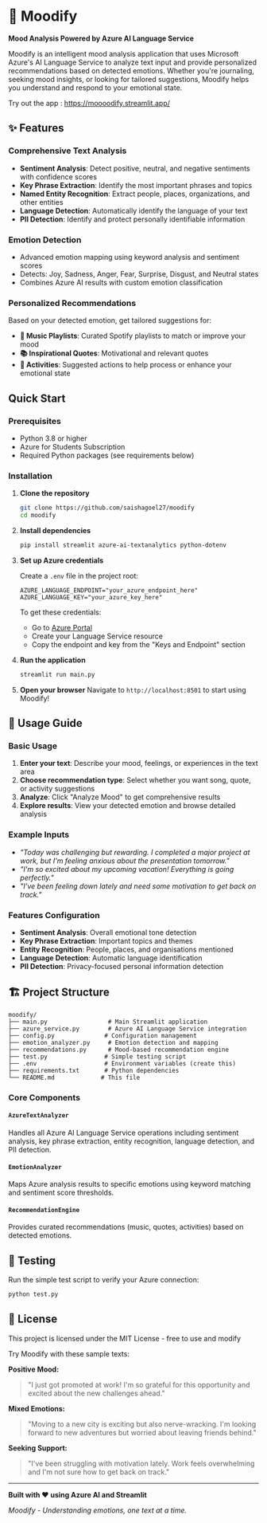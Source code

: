 # 🧠 Moodify

**Mood Analysis Powered by Azure AI Language Service**

Moodify is an intelligent mood analysis application that uses Microsoft Azure's AI Language Service to analyze text input and provide personalized recommendations based on detected emotions. Whether you're journaling, seeking mood insights, or looking for tailored suggestions, Moodify helps you understand and respond to your emotional state.

Try out the app : https://moooodify.streamlit.app/


## ✨ Features

### **Comprehensive Text Analysis**
- **Sentiment Analysis**: Detect positive, neutral, and negative sentiments with confidence scores
- **Key Phrase Extraction**: Identify the most important phrases and topics
- **Named Entity Recognition**: Extract people, places, organizations, and other entities
- **Language Detection**: Automatically identify the language of your text
- **PII Detection**: Identify and protect personally identifiable information

### **Emotion Detection**
- Advanced emotion mapping using keyword analysis and sentiment scores
- Detects: Joy, Sadness, Anger, Fear, Surprise, Disgust, and Neutral states
- Combines Azure AI results with custom emotion classification

### **Personalized Recommendations**
Based on your detected emotion, get tailored suggestions for:
- **🎵 Music Playlists**: Curated Spotify playlists to match or improve your mood
- **📚 Inspirational Quotes**: Motivational and relevant quotes
- **🏃 Activities**: Suggested actions to help process or enhance your emotional state



## Quick Start

### Prerequisites
- Python 3.8 or higher
- Azure for Students Subscription
- Required Python packages (see requirements below)

### Installation

1. **Clone the repository**
   ```bash
   git clone https://github.com/saishagoel27/moodify
   cd moodify
   ```

2. **Install dependencies**
   ```bash
   pip install streamlit azure-ai-textanalytics python-dotenv
   ```

3. **Set up Azure credentials**
   
   Create a `.env` file in the project root:
   ```env
   AZURE_LANGUAGE_ENDPOINT="your_azure_endpoint_here"
   AZURE_LANGUAGE_KEY="your_azure_key_here"
   ```

   To get these credentials:
   - Go to [Azure Portal](https://portal.azure.com)
   - Create your Language Service resource
   - Copy the endpoint and key from the "Keys and Endpoint" section

4. **Run the application**
   ```bash
   streamlit run main.py
   ```

5. **Open your browser**
   Navigate to `http://localhost:8501` to start using Moodify!

## 📖 Usage Guide

### Basic Usage
1. **Enter your text**: Describe your mood, feelings, or experiences in the text area
2. **Choose recommendation type**: Select whether you want song, quote, or activity suggestions
3. **Analyze**: Click "Analyze Mood" to get comprehensive results
4. **Explore results**: View your detected emotion and browse detailed analysis

### Example Inputs
- *"Today was challenging but rewarding. I completed a major project at work, but I'm feeling anxious about the presentation tomorrow."*
- *"I'm so excited about my upcoming vacation! Everything is going perfectly."*
- *"I've been feeling down lately and need some motivation to get back on track."*

### Features Configuration
- **Sentiment Analysis**: Overall emotional tone detection
- **Key Phrase Extraction**: Important topics and themes
- **Entity Recognition**: People, places, and organisations mentioned
- **Language Detection**: Automatic language identification
- **PII Detection**: Privacy-focused personal information detection

## 🏗️ Project Structure

```
moodify/
├── main.py                 # Main Streamlit application
├── azure_service.py        # Azure AI Language Service integration
├── config.py              # Configuration management
├── emotion_analyzer.py     # Emotion detection and mapping
├── recommendations.py      # Mood-based recommendation engine
├── test.py                # Simple testing script
├── .env                   # Environment variables (create this)
├── requirements.txt       # Python dependencies
└── README.md             # This file
```

### Core Components

#### `AzureTextAnalyzer`
Handles all Azure AI Language Service operations including sentiment analysis, key phrase extraction, entity recognition, language detection, and PII detection.

#### `EmotionAnalyzer`
Maps Azure analysis results to specific emotions using keyword matching and sentiment score thresholds.

#### `RecommendationEngine`
Provides curated recommendations (music, quotes, activities) based on detected emotions.


## 🧪 Testing

Run the simple test script to verify your Azure connection:
```bash
python test.py
```


## 📄 License

This project is licensed under the MIT License - free to use and modify


Try Moodify with these sample texts:

**Positive Mood:**
> "I just got promoted at work! I'm so grateful for this opportunity and excited about the new challenges ahead."

**Mixed Emotions:**
> "Moving to a new city is exciting but also nerve-wracking. I'm looking forward to new adventures but worried about leaving friends behind."

**Seeking Support:**
> "I've been struggling with motivation lately. Work feels overwhelming and I'm not sure how to get back on track."

---

**Built with ❤️ using Azure AI and Streamlit**

*Moodify - Understanding emotions, one text at a time.*
